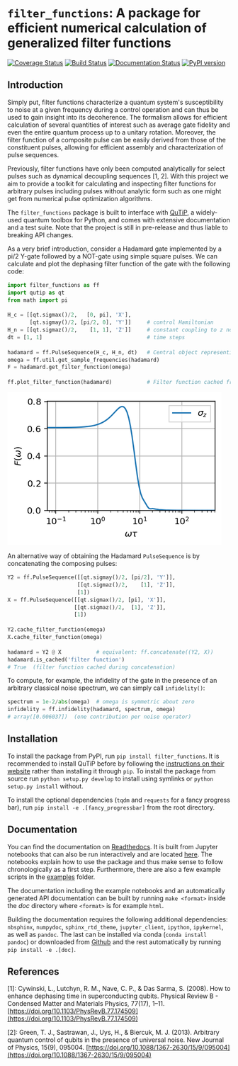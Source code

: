 # `filter_functions`: A package for efficient numerical calculation of generalized filter functions
[![Coverage Status](https://coveralls.io/repos/github/qutech/filter_functions/badge.svg?branch=master)](https://coveralls.io/github/qutech/filter_functions?branch=master)
[![Build Status](https://travis-ci.org/qutech/filter_functions.svg?branch=master)](https://travis-ci.org/qutech/filter_functions)
[![Documentation Status](https://readthedocs.org/projects/filter-functions/badge/?version=latest)](https://filter-functions.readthedocs.io/en/latest/?badge=latest)
[![PyPI version](https://badge.fury.io/py/filter-functions.svg)](https://badge.fury.io/py/filter-functions)

## Introduction
Simply put, filter functions characterize a quantum system's susceptibility to noise at a given frequency during a control operation and can thus be used to gain insight into its decoherence. The formalism allows for efficient calculation of several quantities of interest such as average gate fidelity and even the entire quantum process up to a unitary rotation. Moreover, the filter function of a composite pulse can be easily derived from those of the constituent pulses, allowing for efficient assembly and characterization of pulse sequences.

Previously, filter functions have only been computed analytically for select pulses such as dynamical decoupling sequences [1, 2]. With this project we aim to provide a toolkit for calculating and inspecting filter functions for arbitrary pulses including pulses without analytic form such as one might get from numerical pulse optimization algorithms.

The `filter_functions` package is built to interface with [QuTiP](http://qutip.org/), a widely-used quantum toolbox for Python, and comes with extensive documentation and a test suite. Note that the project is still in pre-release and thus liable to breaking API changes.

As a very brief introduction, consider a Hadamard gate implemented by a pi/2 Y-gate followed by a NOT-gate using simple square pulses. We can calculate and plot the dephasing filter function of the gate with the following code:

```python
import filter_functions as ff
import qutip as qt
from math import pi

H_c = [[qt.sigmax()/2,   [0, pi], 'X'],
       [qt.sigmay()/2, [pi/2, 0], 'Y']]     # control Hamiltonian
H_n = [[qt.sigmaz()/2,    [1, 1], 'Z']]     # constant coupling to z noise
dt = [1, 1]                                 # time steps

hadamard = ff.PulseSequence(H_c, H_n, dt)   # Central object representing a control pulse
omega = ff.util.get_sample_frequencies(hadamard)
F = hadamard.get_filter_function(omega)

ff.plot_filter_function(hadamard)           # Filter function cached from before
```

![Hadamard dephasing filter function](./doc/source/_static/hadamard.png)

An alternative way of obtaining the Hadamard `PulseSequence` is by concatenating the composing pulses:

```python
Y2 = ff.PulseSequence([[qt.sigmay()/2, [pi/2], 'Y']],
                      [[qt.sigmaz()/2,    [1], 'Z']],
                      [1])
X = ff.PulseSequence([[qt.sigmax()/2, [pi], 'X']],
                     [[qt.sigmaz()/2,  [1], 'Z']],
                     [1])

Y2.cache_filter_function(omega)
X.cache_filter_function(omega)

hadamard = Y2 @ X           # equivalent: ff.concatenate((Y2, X))
hadamard.is_cached('filter function')
# True  (filter function cached during concatenation)
```

To compute, for example, the infidelity of the gate in the presence of an arbitrary classical noise spectrum, we can simply call `infidelity()`:

```python
spectrum = 1e-2/abs(omega)  # omega is symmetric about zero
infidelity = ff.infidelity(hadamard, spectrum, omega)
# array([0.006037])  (one contribution per noise operator)
```

## Installation
To install the package from PyPI, run `pip install filter_functions`. It is recommended to install QuTiP before by following the [instructions on their website](http://qutip.org/docs/latest/installation.html) rather than installing it through `pip`. To install the package from source run `python setup.py develop` to install using symlinks or `python setup.py install` without.

To install the optional dependencies (`tqdm` and `requests` for a fancy progress bar), run `pip install -e .[fancy_progressbar]` from the root directory.

## Documentation
You can find the documentation on [Readthedocs](https://filter-functions.readthedocs.io/en/latest/). It is built from Jupyter notebooks that can also be run interactively and are located [here](doc/source/examples). The notebooks explain how to use the package and thus make sense to follow chronologically as a first step. Furthermore, there are also a few example scripts in the [examples](examples) folder.

The documentation including the example notebooks and an automatically generated API documentation can be built by running `make <format>` inside the *doc* directory where `<format>` is for example `html`.

Building the documentation requires the following additional dependencies: `nbsphinx`, `numpydoc`, `sphinx_rtd_theme`, `jupyter_client`, `ipython`, `ipykernel`, as well as `pandoc`. The last can be installed via conda (`conda install pandoc`) or downloaded from [Github](https://github.com/jgm/pandoc/releases/) and the rest automatically by running `pip install -e .[doc]`.

## References
[1]: Cywinski, L., Lutchyn, R. M., Nave, C. P., & Das Sarma, S. (2008). How to enhance dephasing time in superconducting qubits. Physical Review B - Condensed Matter and Materials Physics, 77(17), 1–11. [https://doi.org/10.1103/PhysRevB.77.174509](https://doi.org/10.1103/PhysRevB.77.174509)

[2]: Green, T. J., Sastrawan, J., Uys, H., & Biercuk, M. J. (2013). Arbitrary quantum control of qubits in the presence of universal noise. New Journal of Physics, 15(9), 095004. [https://doi.org/10.1088/1367-2630/15/9/095004](https://doi.org/10.1088/1367-2630/15/9/095004)